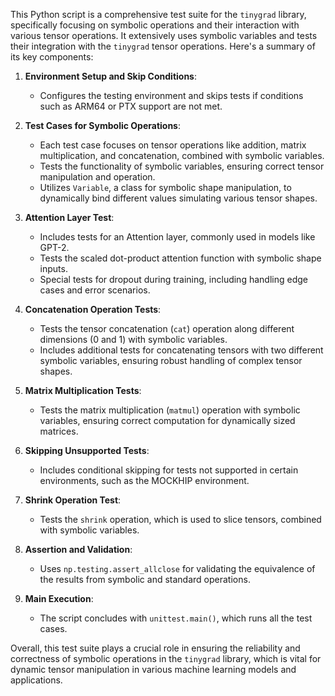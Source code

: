 This Python script is a comprehensive test suite for the `tinygrad` library, specifically focusing on symbolic operations and their interaction with various tensor operations. It extensively uses symbolic variables and tests their integration with the `tinygrad` tensor operations. Here's a summary of its key components:

1. **Environment Setup and Skip Conditions**:
   - Configures the testing environment and skips tests if conditions such as ARM64 or PTX support are not met.

2. **Test Cases for Symbolic Operations**:
   - Each test case focuses on tensor operations like addition, matrix multiplication, and concatenation, combined with symbolic variables.
   - Tests the functionality of symbolic variables, ensuring correct tensor manipulation and operation.
   - Utilizes `Variable`, a class for symbolic shape manipulation, to dynamically bind different values simulating various tensor shapes.

3. **Attention Layer Test**:
   - Includes tests for an Attention layer, commonly used in models like GPT-2.
   - Tests the scaled dot-product attention function with symbolic shape inputs.
   - Special tests for dropout during training, including handling edge cases and error scenarios.

4. **Concatenation Operation Tests**:
   - Tests the tensor concatenation (`cat`) operation along different dimensions (0 and 1) with symbolic variables.
   - Includes additional tests for concatenating tensors with two different symbolic variables, ensuring robust handling of complex tensor shapes.

5. **Matrix Multiplication Tests**:
   - Tests the matrix multiplication (`matmul`) operation with symbolic variables, ensuring correct computation for dynamically sized matrices.

6. **Skipping Unsupported Tests**:
   - Includes conditional skipping for tests not supported in certain environments, such as the MOCKHIP environment.

7. **Shrink Operation Test**:
   - Tests the `shrink` operation, which is used to slice tensors, combined with symbolic variables.

8. **Assertion and Validation**:
   - Uses `np.testing.assert_allclose` for validating the equivalence of the results from symbolic and standard operations.

9. **Main Execution**:
   - The script concludes with `unittest.main()`, which runs all the test cases.

Overall, this test suite plays a crucial role in ensuring the reliability and correctness of symbolic operations in the `tinygrad` library, which is vital for dynamic tensor manipulation in various machine learning models and applications.